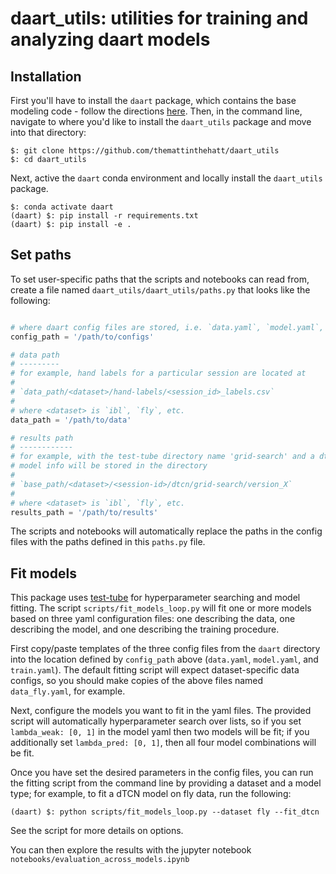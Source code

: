 # daart_utils: utilities for training and analyzing daart models

## Installation

First you'll have to install the `daart` package, which contains the base modeling code - follow the 
directions [here](https://github.com/themattinthehatt/daart).
Then, in the command line, navigate to where you'd like to install the `daart_utils` package and move 
into that directory:
```
$: git clone https://github.com/themattinthehatt/daart_utils
$: cd daart_utils
```

Next, active the `daart` conda environment and locally install the `daart_utils` package.

```
$: conda activate daart
(daart) $: pip install -r requirements.txt
(daart) $: pip install -e .
```

## Set paths

To set user-specific paths that the scripts and notebooks can read from, create a file named
`daart_utils/daart_utils/paths.py` that looks like the following:

```python

# where daart config files are stored, i.e. `data.yaml`, `model.yaml`, and `train.yaml`
config_path = '/path/to/configs'

# data path
# ---------
# for example, hand labels for a particular session are located at
#
# `data_path/<dataset>/hand-labels/<session_id>_labels.csv`
#
# where <dataset> is `ibl`, `fly`, etc.
data_path = '/path/to/data'

# results path
# ------------
# for example, with the test-tube directory name 'grid-search' and a dtcn model,
# model info will be stored in the directory
#
# `base_path/<dataset>/<session-id>/dtcn/grid-search/version_X`
#
# where <dataset> is `ibl`, `fly`, etc.
results_path = '/path/to/results'

```

The scripts and notebooks will automatically replace the paths in the config files with the paths
defined in this `paths.py` file.


## Fit models

This package uses [test-tube](https://williamfalcon.github.io/test-tube/) for hyperparameter 
searching and model fitting. The script `scripts/fit_models_loop.py` will fit one or more models 
based on three yaml configuration files: one describing the data, one describing the model, and one 
describing the training procedure.
 
First copy/paste templates of the three config files from the `daart` directory into the location
defined by `config_path` above (`data.yaml`, `model.yaml`, and `train.yaml`). The default fitting 
script will expect dataset-specific data configs, so you should make copies of the above
files named `data_fly.yaml`, for example.

Next, configure the models you want to fit in the yaml files. The provided script will 
automatically hyperparameter search over lists, so if you set `lambda_weak: [0, 1]` in the model yaml
then two models will be fit; if you additionally set `lambda_pred: [0, 1]`, then all four model
combinations will be fit.

Once you have set the desired parameters in the config files, you can run the fitting script from 
the command line by providing a dataset and a model type; for example, to fit a dTCN model on fly 
data, run the following:

```
(daart) $: python scripts/fit_models_loop.py --dataset fly --fit_dtcn
```

See the script for more details on options.

You can then explore the results with the jupyter notebook 
`notebooks/evaluation_across_models.ipynb`
